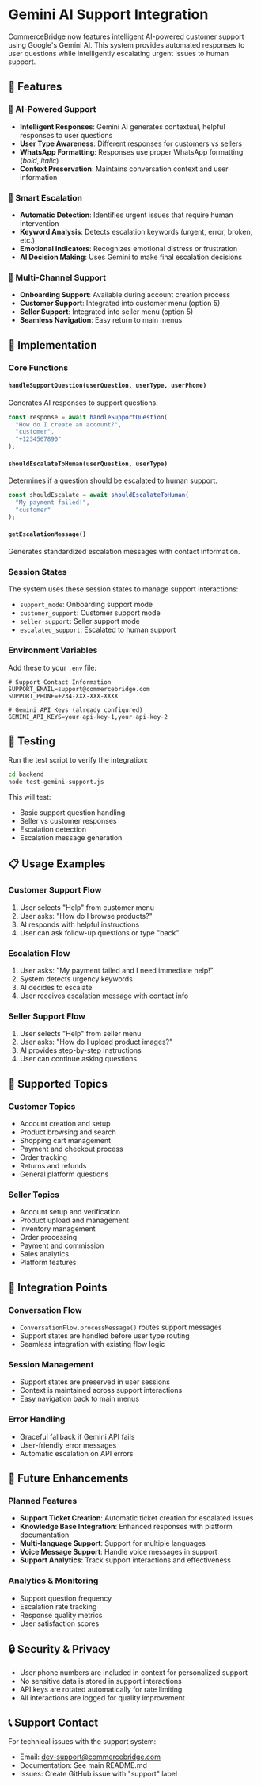 # Gemini AI Support Integration

CommerceBridge now features intelligent AI-powered customer support using Google's Gemini AI. This system provides automated responses to user questions while intelligently escalating urgent issues to human support.

## 🚀 Features

### 🤖 AI-Powered Support
- **Intelligent Responses**: Gemini AI generates contextual, helpful responses to user questions
- **User Type Awareness**: Different responses for customers vs sellers
- **WhatsApp Formatting**: Responses use proper WhatsApp formatting (*bold*, _italic_)
- **Context Preservation**: Maintains conversation context and user information

### 🚨 Smart Escalation
- **Automatic Detection**: Identifies urgent issues that require human intervention
- **Keyword Analysis**: Detects escalation keywords (urgent, error, broken, etc.)
- **Emotional Indicators**: Recognizes emotional distress or frustration
- **AI Decision Making**: Uses Gemini to make final escalation decisions

### 📱 Multi-Channel Support
- **Onboarding Support**: Available during account creation process
- **Customer Support**: Integrated into customer menu (option 5)
- **Seller Support**: Integrated into seller menu (option 5)
- **Seamless Navigation**: Easy return to main menus

## 🔧 Implementation

### Core Functions

#### `handleSupportQuestion(userQuestion, userType, userPhone)`
Generates AI responses to support questions.

```typescript
const response = await handleSupportQuestion(
  "How do I create an account?",
  "customer",
  "+1234567890"
);
```

#### `shouldEscalateToHuman(userQuestion, userType)`
Determines if a question should be escalated to human support.

```typescript
const shouldEscalate = await shouldEscalateToHuman(
  "My payment failed!",
  "customer"
);
```

#### `getEscalationMessage()`
Generates standardized escalation messages with contact information.

### Session States

The system uses these session states to manage support interactions:

- `support_mode`: Onboarding support mode
- `customer_support`: Customer support mode
- `seller_support`: Seller support mode
- `escalated_support`: Escalated to human support

### Environment Variables

Add these to your `.env` file:

```env
# Support Contact Information
SUPPORT_EMAIL=support@commercebridge.com
SUPPORT_PHONE=+234-XXX-XXX-XXXX

# Gemini API Keys (already configured)
GEMINI_API_KEYS=your-api-key-1,your-api-key-2
```

## 🧪 Testing

Run the test script to verify the integration:

```bash
cd backend
node test-gemini-support.js
```

This will test:
- Basic support question handling
- Seller vs customer responses
- Escalation detection
- Escalation message generation

## 📋 Usage Examples

### Customer Support Flow
1. User selects "Help" from customer menu
2. User asks: "How do I browse products?"
3. AI responds with helpful instructions
4. User can ask follow-up questions or type "back"

### Escalation Flow
1. User asks: "My payment failed and I need immediate help!"
2. System detects urgency keywords
3. AI decides to escalate
4. User receives escalation message with contact info

### Seller Support Flow
1. User selects "Help" from seller menu
2. User asks: "How do I upload product images?"
3. AI provides step-by-step instructions
4. User can continue asking questions

## 🎯 Supported Topics

### Customer Topics
- Account creation and setup
- Product browsing and search
- Shopping cart management
- Payment and checkout process
- Order tracking
- Returns and refunds
- General platform questions

### Seller Topics
- Account setup and verification
- Product upload and management
- Inventory management
- Order processing
- Payment and commission
- Sales analytics
- Platform features

## 🔄 Integration Points

### Conversation Flow
- `ConversationFlow.processMessage()` routes support messages
- Support states are handled before user type routing
- Seamless integration with existing flow logic

### Session Management
- Support states are preserved in user sessions
- Context is maintained across support interactions
- Easy navigation back to main menus

### Error Handling
- Graceful fallback if Gemini API fails
- User-friendly error messages
- Automatic escalation on API errors

## 🚀 Future Enhancements

### Planned Features
- **Support Ticket Creation**: Automatic ticket creation for escalated issues
- **Knowledge Base Integration**: Enhanced responses with platform documentation
- **Multi-language Support**: Support for multiple languages
- **Voice Message Support**: Handle voice messages in support
- **Support Analytics**: Track support interactions and effectiveness

### Analytics & Monitoring
- Support question frequency
- Escalation rate tracking
- Response quality metrics
- User satisfaction scores

## 🔒 Security & Privacy

- User phone numbers are included in context for personalized support
- No sensitive data is stored in support interactions
- API keys are rotated automatically for rate limiting
- All interactions are logged for quality improvement

## 📞 Support Contact

For technical issues with the support system:
- Email: dev-support@commercebridge.com
- Documentation: See main README.md
- Issues: Create GitHub issue with "support" label 